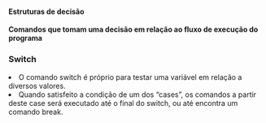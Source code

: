 <h4>Estruturas de decisão</h4>

<p><strong>Comandos que tomam uma decisão em relação ao fluxo de execução do programa</strong></p>


<h3>Switch</h3>

<li>O comando switch é próprio para testar uma variável em relação a diversos valores.</li>
<li>Quando satisfeito a condição de um dos “cases”, os comandos a partir deste case será executado até o final do switch, ou até encontra um comando break.</li>
